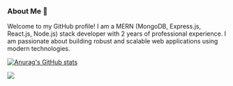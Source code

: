 ### About Me 👋

Welcome to my GitHub profile! I am a MERN (MongoDB, Express.js, React.js, Node.js) stack developer with 2 years of professional experience. I am passionate about building robust and scalable web applications using modern technologies.

[![Anurag's GitHub stats](https://github-readme-stats.vercel.app/api?username=abdulkareemm)](https://github.com/abdulkareemm/github-readme-stats)

![](https://komarev.com/ghpvc/?username=your-github-abdulkareemm)
